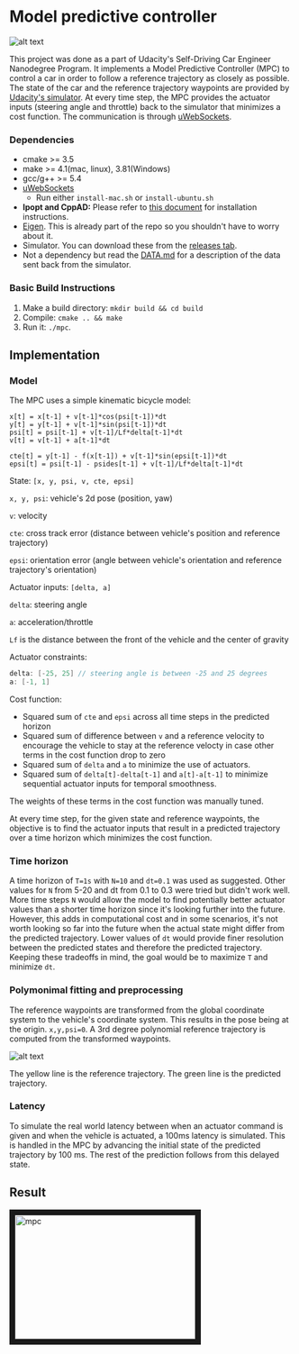 # Model predictive controller

![alt text](./results/mpc.gif)


This project was done as a part of Udacity's Self-Driving Car Engineer Nanodegree Program. It implements a Model Predictive Controller (MPC) to control a car in order to follow a reference trajectory as closely as possible. The state of the car and the reference trajectory waypoints are provided by [Udacity's simulator](https://github.com/udacity/self-driving-car-sim/releases). At every time step, the MPC provides the actuator inputs (steering angle and throttle) back to the simulator that minimizes a cost function. The communication is through [uWebSockets](https://github.com/uNetworking/uWebSockets).

### Dependencies

* cmake >= 3.5
* make >= 4.1(mac, linux), 3.81(Windows)
* gcc/g++ >= 5.4
* [uWebSockets](https://github.com/uWebSockets/uWebSockets)
  * Run either `install-mac.sh` or `install-ubuntu.sh`
* **Ipopt and CppAD:** Please refer to [this document](https://github.com/udacity/CarND-MPC-Project/blob/master/install_Ipopt_CppAD.md) for installation instructions.
* [Eigen](http://eigen.tuxfamily.org/index.php?title=Main_Page). This is already part of the repo so you shouldn't have to worry about it.
* Simulator. You can download these from the [releases tab](https://github.com/udacity/self-driving-car-sim/releases).
* Not a dependency but read the [DATA.md](./DATA.md) for a description of the data sent back from the simulator.

### Basic Build Instructions

1. Make a build directory: `mkdir build && cd build`
2. Compile: `cmake .. && make`
3. Run it: `./mpc`.

## Implementation
### Model

The MPC uses a simple kinematic bicycle model: 

```
x[t] = x[t-1] + v[t-1]*cos(psi[t-1])*dt
y[t] = y[t-1] + v[t-1]*sin(psi[t-1])*dt
psi[t] = psi[t-1] + v[t-1]/Lf*delta[t-1]*dt
v[t] = v[t-1] + a[t-1]*dt

cte[t] = y[t-1] - f(x[t-1]) + v[t-1]*sin(epsi[t-1])*dt
epsi[t] = psi[t-1] - psides[t-1] + v[t-1]/Lf*delta[t-1]*dt
```

State: `[x, y, psi, v, cte, epsi]`

`x, y, psi`: vehicle's 2d pose (position, yaw)

`v`: velocity

`cte`: cross track error (distance between vehicle's position and reference trajectory)

`epsi`: orientation error (angle between vehicle's orientation and reference trajectory's orientation)

Actuator inputs: `[delta, a]`

`delta`: steering angle

`a`: acceleration/throttle


`Lf` is the distance between the front of the vehicle and the center of gravity

Actuator constraints:
```cpp
delta: [-25, 25] // steering angle is between -25 and 25 degrees
a: [-1, 1]
```

Cost function:
- Squared sum of `cte` and `epsi` across all time steps in the predicted horizon
- Squared sum of difference between `v` and a reference velocity to encourage the vehicle to stay at the reference velocty in case other terms in the cost function drop to zero
- Squared sum of `delta` and `a` to minimize the use of actuators.
- Squared sum of `delta[t]-delta[t-1]` and `a[t]-a[t-1]` to minimize sequential actuator inputs for temporal smoothness.

The weights of these terms in the cost function was manually tuned.

At every time step, for the given state and reference waypoints, the objective is to find the actuator inputs that result in a predicted trajectory over a time horizon which minimizes the cost function.

### Time horizon
A time horizon of `T=1s` with `N=10` and `dt=0.1` was used as suggested. Other values for `N` from 5-20 and dt from 0.1 to 0.3 were tried but didn't work well. More time steps `N` would allow the model to find potentially better actuator values than a shorter time horizon since it's looking further into the future. However, this adds in computational cost and in some scenarios, it's not worth looking so far into the future when the actual state might differ from the predicted trajectory. Lower values of `dt` would provide finer resolution between the predicted states and therefore the predicted trajectory. Keeping these tradeoffs in mind, the goal would be to maximize `T` and minimize `dt`.

### Polymonimal fitting and preprocessing
The reference waypoints are transformed from the global coordinate system to the vehicle's coordinate system. This results in the pose being at the origin. `x,y,psi=0`. A 3rd degree polynomial reference trajectory is computed from the transformed waypoints.

![alt text](./results/mpc_trj.gif)

The yellow line is the reference trajectory. The green line is the predicted trajectory.

### Latency
To simulate the real world latency between when an actuator command is given and when the vehicle is actuated, a 100ms latency is simulated. This is handled in the MPC by advancing the initial state of the predicted trajectory by 100 ms. The rest of the prediction follows from this delayed state.


## Result

<a href="http://www.youtube.com/watch?feature=player_embedded&v=hj0-zy3l8v8
" target="_blank"><img src="http://img.youtube.com/vi/hj0-zy3l8v8/0.jpg" 
alt="mpc" width="320" height="220" border="10" /></a>

